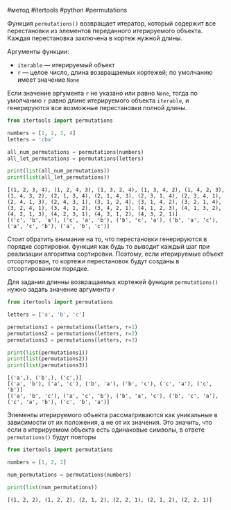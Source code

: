 #метод #itertools #python #permutations


Функция `permutations()` возвращает итератор, который содержит все перестановки из элементов переданного итерируемого объекта. Каждая перестановка заключена в кортеж нужной длины.

Аргументы функции:
- `iterable` — итерируемый объект
- `r` — целое число, длина возвращаемых кортежей; по умолчанию имеет значение `None`

Если значение аргумента `r` не указано или равно `None`, тогда по умолчанию `r` равно длине итерируемого объекта `iterable`, и генерируются все возможные перестановки полной длины.

```python
from itertools import permutations

numbers = [1, 2, 3, 4]
letters = 'cba'

all_num_permutations = permutations(numbers)
all_let_permutations = permutations(letters)

print(list(all_num_permutations))
print(list(all_let_permutations))
```
```
[(1, 2, 3, 4), (1, 2, 4, 3), (1, 3, 2, 4), (1, 3, 4, 2), (1, 4, 2, 3), (1, 4, 3, 2), (2, 1, 3, 4), (2, 1, 4, 3), (2, 3, 1, 4), (2, 3, 4, 1), (2, 4, 1, 3), (2, 4, 3, 1), (3, 1, 2, 4), (3, 1, 4, 2), (3, 2, 1, 4), (3, 2, 4, 1), (3, 4, 1, 2), (3, 4, 2, 1), (4, 1, 2, 3), (4, 1, 3, 2), (4, 2, 1, 3), (4, 2, 3, 1), (4, 3, 1, 2), (4, 3, 2, 1)]
[('c', 'b', 'a'), ('c', 'a', 'b'), ('b', 'c', 'a'), ('b', 'a', 'c'), ('a', 'c', 'b'), ('a', 'b', 'c')]
```
Стоит обратить внимание на то, что перестановки генерируются в порядке сортировки. функция как будь то выводит каждый шаг при реализации алгоритма сортировки. Поэтому, если итерируемые объект отсортирован, то кортежи перестановок будут созданы в отсортированном порядке.

Для задания длинны возвращаемых кортежей функции `permutations()` нужно задать значение аргумента `r` 
```python
from itertools import permutations

letters = ['a', 'b', 'c']

permutations1 = permutations(letters, r=1)
permutations2 = permutations(letters, r=2)
permutations3 = permutations(letters, r=3)

print(list(permutations1))
print(list(permutations2))
print(list(permutations3))
```
```
[('a',), ('b',), ('c',)]
[('a', 'b'), ('a', 'c'), ('b', 'a'), ('b', 'c'), ('c', 'a'), ('c', 'b')]
[('a', 'b', 'c'), ('a', 'c', 'b'), ('b', 'a', 'c'), ('b', 'c', 'a'), ('c', 'a', 'b'), ('c', 'b', 'a')]
```

Элементы итерируемого объекта рассматриваются как уникальные в зависимости от их положения, а не от их значения. Это значить, что если в итерируемом объекта есть одинаковые символы, в ответе `permutations()` будут повторы
```python
from itertools import permutations

numbers = [1, 2, 2]

num_permutations = permutations(numbers)

print(list(num_permutations))
```
```
[(1, 2, 2), (1, 2, 2), (2, 1, 2), (2, 2, 1), (2, 1, 2), (2, 2, 1)]
```